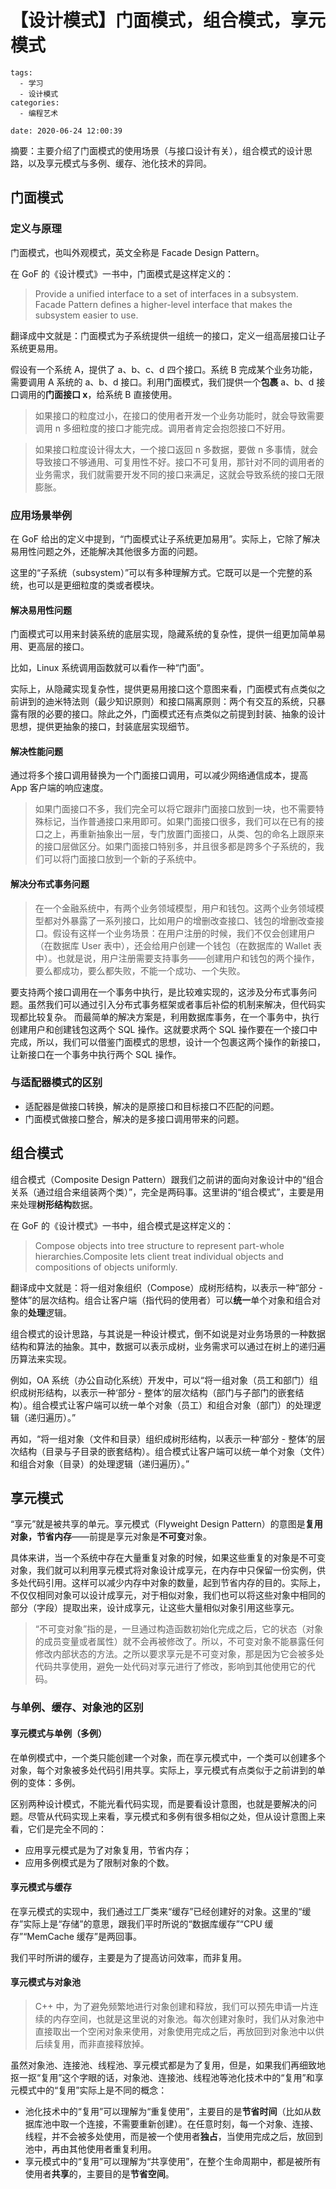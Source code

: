 # 【设计模式】门面模式，组合模式，享元模式

```
tags:
  - 学习
  - 设计模式
categories:
  - 编程艺术

date: 2020-06-24 12:00:39
```

摘要：主要介绍了门面模式的使用场景（与接口设计有关），组合模式的设计思路，以及享元模式与多例、缓存、池化技术的异同。


## 门面模式

### 定义与原理

门面模式，也叫外观模式，英文全称是 Facade Design Pattern。

在 GoF 的《设计模式》一书中，门面模式是这样定义的：
> Provide a unified interface to a set of interfaces in a subsystem. Facade Pattern defines a higher-level interface that makes the subsystem easier to use.

翻译成中文就是：门面模式为子系统提供一组统一的接口，定义一组高层接口让子系统更易用。

假设有一个系统 A，提供了 a、b、c、d 四个接口。系统 B 完成某个业务功能，需要调用 A 系统的 a、b、d 接口。利用门面模式，我们提供一个**包裹** a、b、d 接口调用的**门面接口 x**，给系统 B 直接使用。

> 如果接口的粒度过小，在接口的使用者开发一个业务功能时，就会导致需要调用 n 多细粒度的接口才能完成。调用者肯定会抱怨接口不好用。

> 如果接口粒度设计得太大，一个接口返回 n 多数据，要做 n 多事情，就会导致接口不够通用、可复用性不好。接口不可复用，那针对不同的调用者的业务需求，我们就需要开发不同的接口来满足，这就会导致系统的接口无限膨胀。

### 应用场景举例

在 GoF 给出的定义中提到，“门面模式让子系统更加易用”。实际上，它除了解决易用性问题之外，还能解决其他很多方面的问题。

这里的“子系统（subsystem）”可以有多种理解方式。它既可以是一个完整的系统，也可以是更细粒度的类或者模块。

#### 解决易用性问题

门面模式可以用来封装系统的底层实现，隐藏系统的复杂性，提供一组更加简单易用、更高层的接口。

比如，Linux 系统调用函数就可以看作一种“门面”。

实际上，从隐藏实现复杂性，提供更易用接口这个意图来看，门面模式有点类似之前讲到的迪米特法则（最少知识原则）和接口隔离原则：两个有交互的系统，只暴露有限的必要的接口。除此之外，门面模式还有点类似之前提到封装、抽象的设计思想，提供更抽象的接口，封装底层实现细节。

#### 解决性能问题

通过将多个接口调用替换为一个门面接口调用，可以减少网络通信成本，提高 App 客户端的响应速度。

> 如果门面接口不多，我们完全可以将它跟非门面接口放到一块，也不需要特殊标记，当作普通接口来用即可。如果门面接口很多，我们可以在已有的接口之上，再重新抽象出一层，专门放置门面接口，从类、包的命名上跟原来的接口层做区分。如果门面接口特别多，并且很多都是跨多个子系统的，我们可以将门面接口放到一个新的子系统中。

#### 解决分布式事务问题

> 在一个金融系统中，有两个业务领域模型，用户和钱包。这两个业务领域模型都对外暴露了一系列接口，比如用户的增删改查接口、钱包的增删改查接口。假设有这样一个业务场景：在用户注册的时候，我们不仅会创建用户（在数据库 User 表中），还会给用户创建一个钱包（在数据库的 Wallet 表中）。也就是说，用户注册需要支持事务——创建用户和钱包的两个操作，要么都成功，要么都失败，不能一个成功、一个失败。

要支持两个接口调用在一个事务中执行，是比较难实现的，这涉及分布式事务问题。虽然我们可以通过引入分布式事务框架或者事后补偿的机制来解决，但代码实现都比较复杂。
而最简单的解决方案是，利用数据库事务，在一个事务中，执行创建用户和创建钱包这两个 SQL 操作。这就要求两个 SQL 操作要在一个接口中完成，所以，我们可以借鉴门面模式的思想，设计一个包裹这两个操作的新接口，让新接口在一个事务中执行两个 SQL 操作。

### 与适配器模式的区别

- 适配器是做接口转换，解决的是原接口和目标接口不匹配的问题。
- 门面模式做接口整合，解决的是多接口调用带来的问题。

## 组合模式

组合模式（Composite Design Pattern）跟我们之前讲的面向对象设计中的“组合关系（通过组合来组装两个类）”，完全是两码事。这里讲的“组合模式”，主要是用来处理**树形结构**数据。

在 GoF 的《设计模式》一书中，组合模式是这样定义的：
> Compose objects into tree structure to represent part-whole hierarchies.Composite lets client treat individual objects and compositions of objects uniformly.

翻译成中文就是：将一组对象组织（Compose）成树形结构，以表示一种“部分 - 整体”的层次结构。组合让客户端（指代码的使用者）可以**统一**单个对象和组合对象的**处理**逻辑。

组合模式的设计思路，与其说是一种设计模式，倒不如说是对业务场景的一种数据结构和算法的抽象。其中，数据可以表示成树，业务需求可以通过在树上的递归遍历算法来实现。

例如，OA 系统（办公自动化系统）开发中，可以“将一组对象（员工和部门）组织成树形结构，以表示一种‘部分 - 整体’的层次结构（部门与子部门的嵌套结构）。组合模式让客户端可以统一单个对象（员工）和组合对象（部门）的处理逻辑（递归遍历）。”

再如，“将一组对象（文件和目录）组织成树形结构，以表示一种‘部分 - 整体’的层次结构（目录与子目录的嵌套结构）。组合模式让客户端可以统一单个对象（文件）和组合对象（目录）的处理逻辑（递归遍历）。”

## 享元模式

“享元”就是被共享的单元。享元模式（Flyweight Design Pattern）的意图是**复用对象，节省内存**——前提是享元对象是**不可变**对象。

具体来讲，当一个系统中存在大量重复对象的时候，如果这些重复的对象是不可变对象，我们就可以利用享元模式将对象设计成享元，在内存中只保留一份实例，供多处代码引用。这样可以减少内存中对象的数量，起到节省内存的目的。实际上，不仅仅相同对象可以设计成享元，对于相似对象，我们也可以将这些对象中相同的部分（字段）提取出来，设计成享元，让这些大量相似对象引用这些享元。

> “不可变对象”指的是，一旦通过构造函数初始化完成之后，它的状态（对象的成员变量或者属性）就不会再被修改了。所以，不可变对象不能暴露任何修改内部状态的方法。之所以要求享元是不可变对象，那是因为它会被多处代码共享使用，避免一处代码对享元进行了修改，影响到其他使用它的代码。

### 与单例、缓存、对象池的区别

#### 享元模式与单例（多例）

在单例模式中，一个类只能创建一个对象，而在享元模式中，一个类可以创建多个对象，每个对象被多处代码引用共享。实际上，享元模式有点类似于之前讲到的单例的变体：多例。

区别两种设计模式，不能光看代码实现，而是要看设计意图，也就是要解决的问题。尽管从代码实现上来看，享元模式和多例有很多相似之处，但从设计意图上来看，它们是完全不同的：
- 应用享元模式是为了对象复用，节省内存；
- 应用多例模式是为了限制对象的个数。

#### 享元模式与缓存

在享元模式的实现中，我们通过工厂类来“缓存”已经创建好的对象。这里的“缓存”实际上是“存储”的意思，跟我们平时所说的“数据库缓存”“CPU 缓存”“MemCache 缓存”是两回事。

我们平时所讲的缓存，主要是为了提高访问效率，而非复用。

#### 享元模式与对象池

> C++ 中，为了避免频繁地进行对象创建和释放，我们可以预先申请一片连续的内存空间，也就是这里说的对象池。每次创建对象时，我们从对象池中直接取出一个空闲对象来使用，对象使用完成之后，再放回到对象池中以供后续复用，而非直接释放掉。

虽然对象池、连接池、线程池、享元模式都是为了复用，但是，如果我们再细致地抠一抠“复用”这个字眼的话，对象池、连接池、线程池等池化技术中的“复用”和享元模式中的“复用”实际上是不同的概念：
- 池化技术中的“复用”可以理解为“重复使用”，主要目的是**节省时间**（比如从数据库池中取一个连接，不需要重新创建）。在任意时刻，每一个对象、连接、线程，并不会被多处使用，而是被一个使用者**独占**，当使用完成之后，放回到池中，再由其他使用者重复利用。
- 享元模式中的“复用”可以理解为“共享使用”，在整个生命周期中，都是被所有使用者**共享**的，主要目的是**节省空间**。